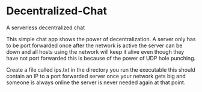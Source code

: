# Decentralized-Chat
A serverless decentralized chat

This simple chat app shows the power of decentralization. A server only has to be port forwarded once after the network is active the server can be down and all hosts using the network will keep it alive even though they have not port forwarded this is because of the power of UDP hole punching.

Create a file called ips.txt in the directory you run the executable this should contain an IP to a port forwarded server once your network gets big and someone is always online the server is never needed again at that point.
